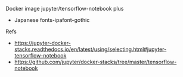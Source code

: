 Docker image jupyter/tensorflow-notebook plus
- Japanese fonts-ipafont-gothic

Refs
- https://jupyter-docker-stacks.readthedocs.io/en/latest/using/selecting.html#jupyter-tensorflow-notebook
- https://github.com/jupyter/docker-stacks/tree/master/tensorflow-notebook
